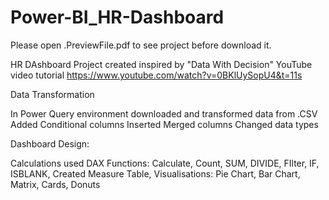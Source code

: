 # Power-BI_HR-Dashboard

Please open .PreviewFile.pdf to see project before download it.

HR DAshboard Project created inspired by "Data With Decision" YouTube video tutorial https://www.youtube.com/watch?v=0BKlUySopU4&t=11s


Data Transformation

In Power Query environment downloaded and transformed data from .CSV
Added Conditional columns
Inserted Merged columns
Changed data types

Dashboard Design:

Calculations used DAX Functions: Calculate, Count, SUM, DIVIDE, FIlter, IF, ISBLANK,
Created Measure Table,
Visualisations: Pie Chart, Bar Chart, Matrix, Cards, Donuts
